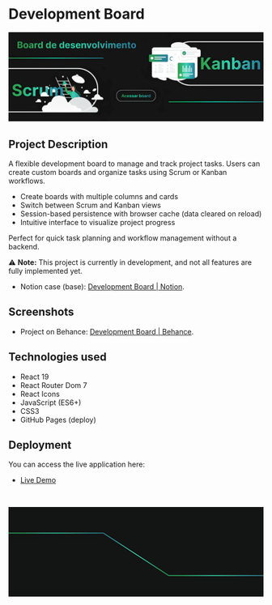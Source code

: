 # Development Board

![Banner 1](src/assets/readme/first-banner.png)

## Project Description

A flexible development board to manage and track project tasks. Users can create custom boards and organize tasks using Scrum or Kanban workflows.

- Create boards with multiple columns and cards
- Switch between Scrum and Kanban views
- Session-based persistence with browser cache (data cleared on reload)
- Intuitive interface to visualize project progress

Perfect for quick task planning and workflow management without a backend.

⚠️ **Note:** This project is currently in development, and not all features are fully implemented yet.

- Notion case (base): [Development Board | Notion](https://eliscmattosinho.notion.site/Ecossistema-de-leitura-digital-15432edc5fc5805a8ecfe3447f2d3d0b).

## Screenshots

- Project on Behance: [Development Board | Behance](https://www.behance.net/gallery/231328777/Development-Board).

## Technologies used

- React 19
- React Router Dom 7
- React Icons
- JavaScript (ES6+)
- CSS3
- GitHub Pages (deploy)

## Deployment

You can access the live application here:

- [Live Demo](https://eliscmattosinho.github.io/Board-de-Desenvolvimento/)

<br />

![Banner 2](src/assets/readme/second-banner.png)
